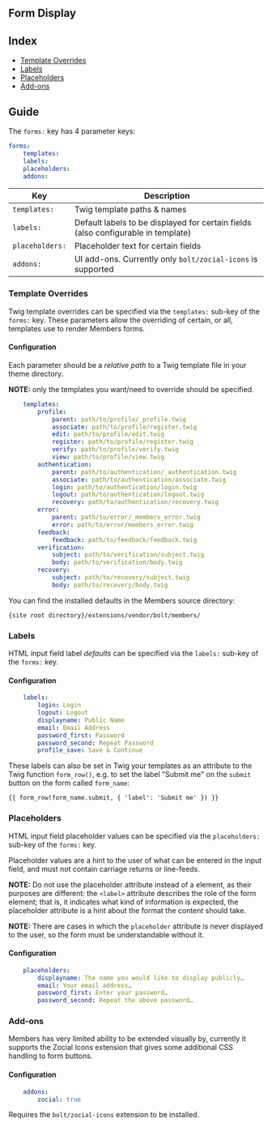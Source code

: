 Form Display
------------

## Index

  * [Template Overrides](#template-overrides)
  * [Labels](#labels)
  * [Placeholders](#placeholders)
  * [Add-ons](#add-ons)

## Guide

The `forms:` key has 4 parameter keys:

```yaml
forms:
    templates:
    labels:
    placeholders:
    addons:
```


| Key             | Description |
|-----------------|-------------|
| `templates:`    | Twig template paths & names
| `labels:`       | Default labels to be displayed for certain fields (also configurable in template)
| `placeholders:` | Placeholder text for certain fields 
| `addons:`       | UI add-ons. Currently only `bolt/zocial-icons` is supported


### Template Overrides

Twig template overrides can be specified via the `templates:` sub-key of the 
`forms:` key. These parameters allow the overriding of certain, or all,
templates use to render Members forms.

#### Configuration

Each parameter should be a *relative path* to a Twig template file in your
theme directory.

**NOTE:** only the templates you want/need to override should be specified. 

```yaml
    templates:
        profile:
            parent: path/to/profile/_profile.twig
            associate: path/to/profile/register.twig
            edit: path/to/profile/edit.twig
            register: path/to/profile/register.twig
            verify: path/to/profile/verify.twig
            view: path/to/profile/view.twig
        authentication:
            parent: path/to/authentication/_authentication.twig
            associate: path/to/authentication/associate.twig
            login: path/to/authentication/login.twig
            logout: path/to/authentication/logout.twig
            recovery: path/to/authentication/recovery.twig
        error:
            parent: path/to/error/_members_error.twig
            error: path/to/error/members_error.twig
        feedback:
            feedback: path/to/feedback/feedback.twig
        verification:
            subject: path/to/verification/subject.twig
            body: path/to/verification/body.twig
        recovery:
            subject: path/to/recovery/subject.twig
            body: path/to/recovery/body.twig
```

You can find the installed defaults in the Members source directory:

```
{site root directory}/extensions/vendor/bolt/members/
```

### Labels

HTML input field label *defaults* can be specified via the `labels:` sub-key of 
the `forms:` key. 

#### Configuration

```yaml
    labels:
        login: Login
        logout: Logout
        displayname: Public Name
        email: Email Address
        password_first: Password
        password_second: Repeat Password
        profile_save: Save & Continue
```


These labels can also be set in Twig your templates as an attribute to the 
Twig function `form_row()`, e.g. to set the label "Submit me" on the `submit`
button on the form called `form_name`:

```
{{ form_row(form_name.submit, { 'label': 'Submit me' }) }}
```


### Placeholders

HTML input field placeholder values can be specified via the `placeholders:` 
sub-key of the `forms:` key. 

Placeholder values are a hint to the user of what can be entered in the input
field, and must not contain carriage returns or line-feeds.

**NOTE:** Do not use the placeholder attribute instead of a <label> element, as
their purposes are different: the `<label>` attribute describes the role of the 
form element; that is, it indicates what kind of information is expected, the 
placeholder attribute is a hint about the format the content should take. 

**NOTE:** There are cases in which the `placeholder` attribute is never
displayed to the user, so the form must be understandable without it.

#### Configuration

```yaml
    placeholders:
        displayname: The name you would like to display publicly…
        email: Your email address…
        password_first: Enter your password…
        password_second: Repeat the above password…
```


### Add-ons

Members has very limited ability to be extended visually by, currently it
supports the Zocial Icons extension that gives some additional CSS handling
to form buttons.

#### Configuration

```yaml
    addons:
        zocial: true
```

Requires the `bolt/zocial-icons` extension to be installed.
